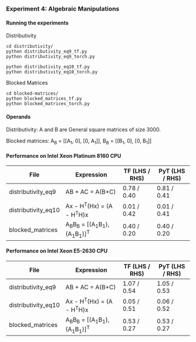 ### Experiment 4: Algebraic Manipulations



#### Running the experiments

Distributivity
```
cd distributivity/
python distributivity_eq9_tf.py
python distributivity_eq9_torch.py

python distributivity_eq10_tf.py
python distributivity_eq10_torch.py
```

Blocked Matrices
```
cd blocked-matrices/
python blocked_matrices_tf.py
python blocked_matrices_torch.py
```

#### Operands

Distributivity: A and B are General square matrices of size 3000.

Blocked matrices: A<sub>B</sub> = [[A<sub>1</sub>, 0], [0, A<sub>1</sub>]], B<sub>B</sub> = [[B<sub>1</sub>, 0], [0, B<sub>1</sub>]]

#### Performance on Intel Xeon Platinum 8160 CPU

|File | Expression    | TF (LHS / RHS)  | PyT (LHS / RHS) |
|-----|---------------|--------------|--------------|
|distributivity_eq9|AB + AC = A(B+C)| 0.78 / 0.40|0.81 / 0.41| 
|distributivity_eq10|Ax - H<sup>T</sup>(Hx) = (A - H<sup>T</sup>H)x| 0.01 / 0.42|0.01 / 0.41| 
|blocked_matrices|A<sub>B</sub>B<sub>B</sub> = [(A<sub>1</sub>B<sub>1</sub>),(A<sub>1</sub>B<sub>1</sub>)]<sup>T</sup>| 0.40 / 0.20|0.40 / 0.20| 

#### Performance on Intel Xeon E5-2630 CPU

|File | Expression    | TF (LHS / RHS)  | PyT (LHS / RHS) |
|-----|---------------|--------------|--------------|
|distributivity_eq9|AB + AC = A(B+C)| 1.07 / 0.54|1.05 / 0.53| 
|distributivity_eq10|Ax - H<sup>T</sup>(Hx) = (A - H<sup>T</sup>H)x| 0.05 / 0.51|0.06 / 0.52| 
|blocked_matrices|A<sub>B</sub>B<sub>B</sub> = [(A<sub>1</sub>B<sub>1</sub>),(A<sub>1</sub>B<sub>1</sub>)]<sup>T</sup>| 0.53 / 0.27|0.53 / 0.27| 
